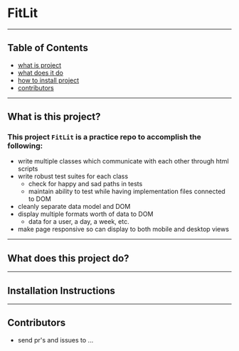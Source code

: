# FitLit

---

## Table of Contents

- [what is project](#what-is-this-project)
- [what does it do](#what-does-this-project-do)
- [how to install project](#installation-instructions)
- [contributors](#contributors)

---

## What is this project?

### This project `FitLit` is a practice repo to accomplish the following:
- write multiple classes which communicate with each other through html scripts
- write robust test suites for each class
  - check for happy and sad paths in tests
  - maintain ability to test while having implementation files connected to DOM
- cleanly separate data model and DOM
- display multiple formats worth of data to DOM
  - data for a user, a day, a week, etc.
- make page responsive so can display to both mobile and desktop views

---

## What does this project do?

---

## Installation Instructions

---

## Contributors
  - send pr's and issues to ...